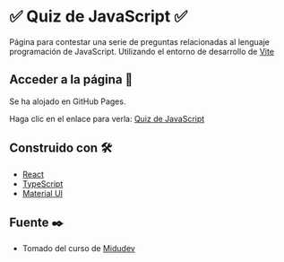 # ✅ Quiz de JavaScript ✅

Página para contestar una serie de preguntas relacionadas al lenguaje programación de JavaScript. Utilizando el entorno de desarrollo de [Vite](https://vitejs.dev/)

## Acceder a la página 🚀

Se ha alojado en GitHub Pages.

Haga clic en el enlace para verla: [Quiz de JavaScript](https://juanjo21-01.github.io/front-javascript-quizz/)

## Construido con 🛠️

- [React](https://es.reactjs.org/)
- [TypeScript](https://www.typescriptlang.org/)
- [Material UI](https://mui.com/material-ui/)

## Fuente ✒️

- Tomado del curso de [Midudev](https://midu.dev/)
